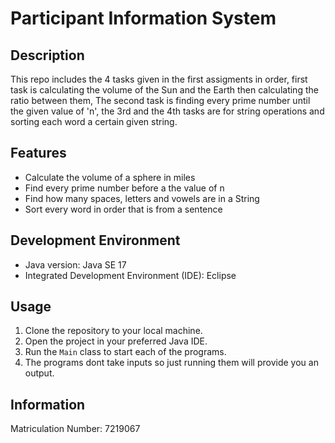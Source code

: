 # Participant Information System

## Description
This repo includes the 4 tasks given in the first assigments in order, first task is calculating the volume of the
Sun and the Earth then calculating the ratio between them, The second task is finding every prime number until the given 
value of 'n', the 3rd and the 4th tasks are for string operations and sorting each word a certain given string.

## Features
- Calculate the volume of a sphere in miles
- Find every prime number before a the value of n
- Find how many spaces, letters and vowels are in a String
- Sort every word in order that is from a sentence


## Development Environment
- Java version: Java SE 17
- Integrated Development Environment (IDE): Eclipse

## Usage
1. Clone the repository to your local machine.
2. Open the project in your preferred Java IDE.
3. Run the `Main` class to start each of the programs.
4. The programs dont take inputs so just running them will provide you an output.


## Information
Matriculation Number: 7219067